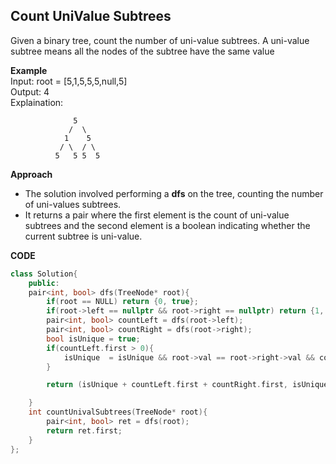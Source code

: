 ## Count UniValue Subtrees

Given a binary tree, count the number of uni-value subtrees.
A uni-value subtree means all the nodes of the subtree have the same value

**Example** <br>
Input: root = [5,1,5,5,5,null,5] <br>
Output: 4 <br>
Explaination: 
```
              5
             /  \ 
            1    5
           / \  / \
          5   5 5  5
```

**Approach**
- The solution involved performing a **dfs** on the tree, counting the number of uni-values subtrees.
- It returns a pair where the first element is the count of uni-value subtrees and the second element is a boolean indicating whether the current subtree is uni-value.

**CODE**
```cpp
class Solution{
    public:
    pair<int, bool> dfs(TreeNode* root){
        if(root == NULL) return {0, true};
        if(root->left == nullptr && root->right == nullptr) return {1, true};
        pair<int, bool> countLeft = dfs(root->left);
        pair<int, bool> countRight = dfs(root->right);
        bool isUnique = true;
        if(countLeft.first > 0){
            isUnique  = isUnique && root->val == root->right->val && countRight.second;
        }

        return (isUnique + countLeft.first + countRight.first, isUnique);

    }
    int countUnivalSubtrees(TreeNode* root){
        pair<int, bool> ret = dfs(root);
        return ret.first;
    }
};
```
